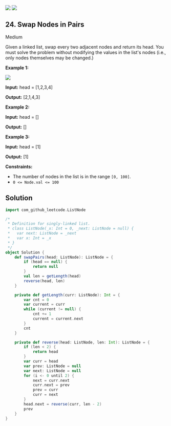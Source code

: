 [![](https://img.shields.io/github/stars/LeetCode-in-Scala/LeetCode-in-Scala?label=Stars&style=flat-square)](https://github.com/LeetCode-in-Scala/LeetCode-in-Scala)
[![](https://img.shields.io/github/forks/LeetCode-in-Scala/LeetCode-in-Scala?label=Fork%20me%20on%20GitHub%20&style=flat-square)](https://github.com/LeetCode-in-Scala/LeetCode-in-Scala/fork)

## 24\. Swap Nodes in Pairs

Medium

Given a linked list, swap every two adjacent nodes and return its head. You must solve the problem without modifying the values in the list's nodes (i.e., only nodes themselves may be changed.)

**Example 1:**

![](https://assets.leetcode.com/uploads/2020/10/03/swap_ex1.jpg)

**Input:** head = [1,2,3,4]

**Output:** [2,1,4,3] 

**Example 2:**

**Input:** head = []

**Output:** [] 

**Example 3:**

**Input:** head = [1]

**Output:** [1] 

**Constraints:**

*   The number of nodes in the list is in the range `[0, 100]`.
*   `0 <= Node.val <= 100`

## Solution

```scala
import com_github_leetcode.ListNode

/*
 * Definition for singly-linked list.
 * class ListNode(_x: Int = 0, _next: ListNode = null) {
 *   var next: ListNode = _next
 *   var x: Int = _x
 * }
 */
object Solution {
    def swapPairs(head: ListNode): ListNode = {
        if (head == null) {
            return null
        }
        val len = getLength(head)
        reverse(head, len)
    }

    private def getLength(curr: ListNode): Int = {
        var cnt = 0
        var current = curr
        while (current != null) {
            cnt += 1
            current = current.next
        }
        cnt
    }

    private def reverse(head: ListNode, len: Int): ListNode = {
        if (len < 2) {
            return head
        }
        var curr = head
        var prev: ListNode = null
        var next: ListNode = null
        for (i <- 0 until 2) {
            next = curr.next
            curr.next = prev
            prev = curr
            curr = next
        }
        head.next = reverse(curr, len - 2)
        prev
    }
}
```